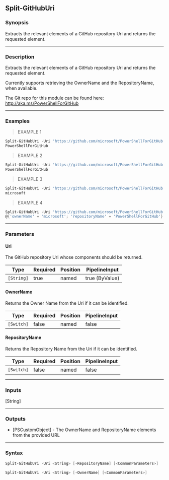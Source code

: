 Split-GitHubUri
---------------

### Synopsis
Extracts the relevant elements of a GitHub repository Uri and returns the requested element.

---

### Description

Extracts the relevant elements of a GitHub repository Uri and returns the requested element.

Currently supports retrieving the OwnerName and the RepositoryName, when available.

The Git repo for this module can be found here: http://aka.ms/PowerShellForGitHub

---

### Examples
> EXAMPLE 1

```PowerShell
Split-GitHubUri -Uri 'https://github.com/microsoft/PowerShellForGitHub'
PowerShellForGitHub
```
> EXAMPLE 2

```PowerShell
Split-GitHubUri -Uri 'https://github.com/microsoft/PowerShellForGitHub' -RepositoryName
PowerShellForGitHub
```
> EXAMPLE 3

```PowerShell
Split-GitHubUri -Uri 'https://github.com/microsoft/PowerShellForGitHub' -OwnerName
microsoft
```
> EXAMPLE 4

```PowerShell
Split-GitHubUri -Uri 'https://github.com/microsoft/PowerShellForGitHub'
@{'ownerName' = 'microsoft'; 'repositoryName' = 'PowerShellForGitHub'}
```

---

### Parameters
#### **Uri**
The GitHub repository Uri whose components should be returned.

|Type      |Required|Position|PipelineInput |
|----------|--------|--------|--------------|
|`[String]`|true    |named   |true (ByValue)|

#### **OwnerName**
Returns the Owner Name from the Uri if it can be identified.

|Type      |Required|Position|PipelineInput|
|----------|--------|--------|-------------|
|`[Switch]`|false   |named   |false        |

#### **RepositoryName**
Returns the Repository Name from the Uri if it can be identified.

|Type      |Required|Position|PipelineInput|
|----------|--------|--------|-------------|
|`[Switch]`|false   |named   |false        |

---

### Inputs
[String]

---

### Outputs
* [PSCustomObject] - The OwnerName and RepositoryName elements from the provided URL

---

### Syntax
```PowerShell
Split-GitHubUri -Uri <String> [-RepositoryName] [<CommonParameters>]
```
```PowerShell
Split-GitHubUri -Uri <String> [-OwnerName] [<CommonParameters>]
```
